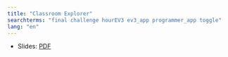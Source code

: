 ```yaml
---
title: "Classroom Explorer"
searchterms: "final challenge hourEV3 ev3_app programmer_app toggle"
lang: "en"
---
```

<ul>
 <li class="ng-binding">Slides:
 <a href="TabletLessons/HourOfEV3/ClassroomExplorer.pdf">PDF</a>
 </li>
</ul>

